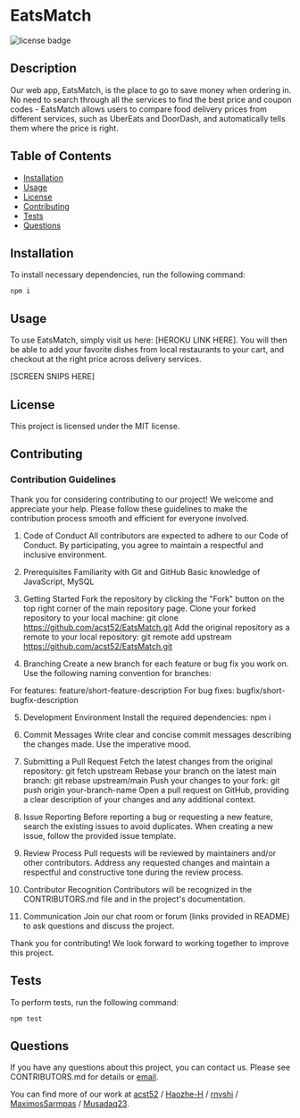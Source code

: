 # EatsMatch
![license badge](https://img.shields.io/badge/license-MIT-brightgreen)

## Description

Our web app, EatsMatch, is the place to go to save money when ordering in. No need to search through all the services to find the best price and coupon codes - EatsMatch allows users to compare food delivery prices from different services, such as UberEats and DoorDash, and automatically tells them where the price is right.

## Table of Contents

* [Installation](#installation)
* [Usage](#usage)
* [License](#license)
* [Contributing](#contributing)
* [Tests](#tests)
* [Questions](#questions)

## Installation

To install necessary dependencies, run the following command: 
```
npm i
```

## Usage

To use EatsMatch, simply visit us here: [HEROKU LINK HERE]. You will then be able to add your favorite dishes from local restaurants to your cart, and checkout at the right price across delivery services.

[SCREEN SNIPS HERE]

## License

This project is licensed under the MIT license.

## Contributing

### Contribution Guidelines

Thank you for considering contributing to our project! We welcome and appreciate your help. Please follow these guidelines to make the contribution process smooth and efficient for everyone involved.

1. Code of Conduct
All contributors are expected to adhere to our Code of Conduct. By participating, you agree to maintain a respectful and inclusive environment.

2. Prerequisites
Familiarity with Git and GitHub
Basic knowledge of JavaScript, MySQL

3. Getting Started
Fork the repository by clicking the "Fork" button on the top right corner of the main repository page.
Clone your forked repository to your local machine: git clone <https://github.com/acst52/EatsMatch.git>
Add the original repository as a remote to your local repository: git remote add upstream <https://github.com/acst52/EatsMatch.git>

4. Branching
Create a new branch for each feature or bug fix you work on. Use the following naming convention for branches:

For features: feature/short-feature-description
For bug fixes: bugfix/short-bugfix-description

5. Development Environment
Install the required dependencies: npm i

6. Commit Messages
Write clear and concise commit messages describing the changes made. Use the imperative mood.

7. Submitting a Pull Request
Fetch the latest changes from the original repository: git fetch upstream
Rebase your branch on the latest main branch: git rebase upstream/main
Push your changes to your fork: git push origin your-branch-name
Open a pull request on GitHub, providing a clear description of your changes and any additional context.

8. Issue Reporting
Before reporting a bug or requesting a new feature, search the existing issues to avoid duplicates. When creating a new issue, follow the provided issue template.

9. Review Process
Pull requests will be reviewed by maintainers and/or other contributors. Address any requested changes and maintain a respectful and constructive tone during the review process.

10. Contributor Recognition
Contributors will be recognized in the CONTRIBUTORS.md file and in the project's documentation.

11. Communication
Join our chat room or forum (links provided in README) to ask questions and discuss the project.

Thank you for contributing! We look forward to working together to improve this project.

## Tests

To perform tests, run the following command: 
```
npm test
```

## Questions

If you have any questions about this project, you can contact us. Please see CONTRIBUTORS.md for details or [email](mailto:acst52@gmail.com).

You can find more of our work at [acst52](https://github.com/acst52/) / [Haozhe-H](https://github.com/Haozhe-H) / [rnvshi](https://github.com/rnvshi) / [MaximosSarmpas](https://github.com/MaximosSarmpas) / [Musadaq23](https://github.com/Musadaq23).

